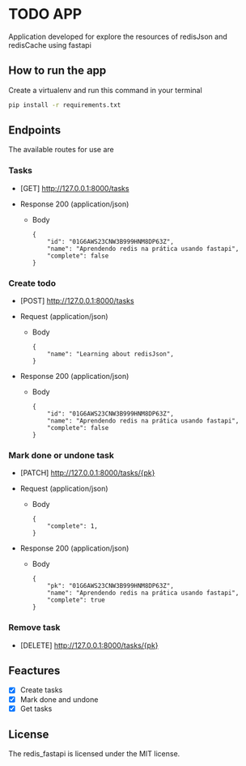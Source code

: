 # TODO APP

Application developed for explore the resources of redisJson and redisCache using fastapi

## How to run the app

Create a virtualenv and run this command in your terminal

```bash
pip install -r requirements.txt
```

## Endpoints

The available routes for use are

### Tasks

- [GET] http://127.0.0.1:8000/tasks

- Response 200 (application/json)

  - Body

        {
            "id": "01G6AWS23CNW3B999HNM8DP63Z",
            "name": "Aprendendo redis na prática usando fastapi",
            "complete": false
        }

### Create todo

- [POST] http://127.0.0.1:8000/tasks

- Request (application/json)

  - Body

        {
            "name": "Learning about redisJson",
        }

- Response 200 (application/json)

  - Body

        {
            "id": "01G6AWS23CNW3B999HNM8DP63Z",
            "name": "Aprendendo redis na prática usando fastapi",
            "complete": false
        }

### Mark done or undone task

- [PATCH] http://127.0.0.1:8000/tasks/{pk}

- Request (application/json)

  - Body

        {
            "complete": 1,
        }

- Response 200 (application/json)

  - Body

        {
            "pk": "01G6AWS23CNW3B999HNM8DP63Z",
            "name": "Aprendendo redis na prática usando fastapi",
            "complete": true
        }
    
### Remove task

- [DELETE] http://127.0.0.1:8000/tasks/{pk}


## Feactures


- [x] Create tasks
- [x] Mark done and undone
- [x] Get tasks

## License
The redis_fastapi is licensed under the MIT license.